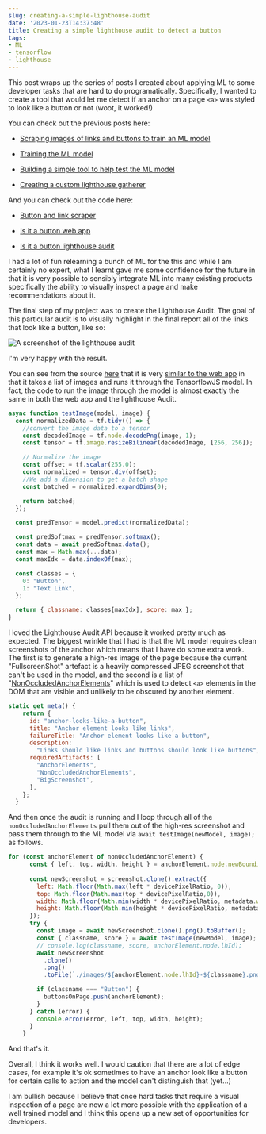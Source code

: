 ```yaml
---
slug: creating-a-simple-lighthouse-audit
date: '2023-01-23T14:37:48'
title: Creating a simple lighthouse audit to detect a button
tags:
- ML
- tensorflow
- lighthouse
---
```


This post wraps up the series of posts I created about applying ML to some developer tasks that are hard to do programatically. Specifically, I wanted to create a tool that would let me detect if an anchor on a page `<a>` was styled to look like a button or not (woot, it worked!)

You can check out the previous posts here:

*   [Scraping images of links and buttons to train an ML model](https://paul.kinlan.me/button-and-link-scraping-for-ml-training/)
    
*   [Training the ML model](https://paul.kinlan.me/training-the-button-detector-ml-model/)
    
*   [Building a simple tool to help test the ML model](https://paul.kinlan.me/ml-deno-fresh-tensorflow/)
    
*   [Creating a custom lighthouse gatherer](https://paul.kinlan.me/lighthouse-full-res-screenshot-gatherer/)
    

And you can check out the code here:

*   [Button and link scraper](https://github.com/PaulKinlan/button-and-link-scraper)
    
*   [Is it a button web app](https://github.com/PaulKinlan/is-it-a-button-web-app)
    
*   [Is it a button lighthouse audit](https://github.com/PaulKinlan/is-it-a-button-lighthouse-audit)
    

I had a lot of fun relearning a bunch of ML for the this and while I am certainly no expert, what I learnt gave me some confidence for the future in that it is very possible to sensibly integrate ML into many existing products specifically the ability to visually inspect a page and make recommendations about it.

The final step of my project was to create the Lighthouse Audit. The goal of this particular audit is to visually highlight in the final report all of the links that look like a button, like so:

![A screenshot of the lighthouse audit](/images/2023-01-23-audit-screenshot.png)

I'm very happy with the result.

You can see from the source [here](https://github.com/PaulKinlan/is-it-a-button-lighthouse-audit/blob/main/audit/anchor-looks-like-a-button.js) that it is very [similar to the web app](https://paul.kinlan.me/ml-deno-fresh-tensorflow/) in that it takes a list of images and runs it through the TensorflowJS model. In fact, the code to run the image through the model is almost exactly the same in both the web app and the lighthouse Audit.

```JavaScript
async function testImage(model, image) {
  const normalizedData = tf.tidy(() => {
    //convert the image data to a tensor
    const decodedImage = tf.node.decodePng(image, 1);
    const tensor = tf.image.resizeBilinear(decodedImage, [256, 256]);

    // Normalize the image
    const offset = tf.scalar(255.0);
    const normalized = tensor.div(offset);
    //We add a dimension to get a batch shape
    const batched = normalized.expandDims(0);

    return batched;
  });

  const predTensor = model.predict(normalizedData);

  const predSoftmax = predTensor.softmax();
  const data = await predSoftmax.data();
  const max = Math.max(...data);
  const maxIdx = data.indexOf(max);

  const classes = {
    0: "Button",
    1: "Text Link",
  };

  return { classname: classes[maxIdx], score: max };
}
```

I loved the Lighthouse Audit API because it worked pretty much as expected. The biggest wrinkle that I had is that the ML model requires clean screenshots of the anchor which means that I have do some extra work. The first is to generate a high-res image of the page because the current "FullscreenShot" artefact is a heavily compressed JPEG screenshot that can't be used in the model, and the second is a list of "[NonOccludedAnchorElements](https://paul.kinlan.me/ml-deno-fresh-tensorflow/)" which is used to detect `<a>` elements in the DOM that are visible and unlikely to be obscured by another element.

```JavaScript
static get meta() {
    return {
      id: "anchor-looks-like-a-button",
      title: "Anchor element looks like links",
      failureTitle: "Anchor element looks like a button",
      description:
        "Links should like links and buttons should look like buttons",
      requiredArtifacts: [
        "AnchorElements",
        "NonOccludedAnchorElements",
        "BigScreenshot",
      ],
    };
  }
```

And then once the audit is running and I loop through all of the `nonOccludedAnchorElements` pull them out of the high-res screenshot and pass them through to the ML model via `await testImage(newModel, image);` as follows.

```JavaScript
for (const anchorElement of nonOccludedAnchorElement) {
      const { left, top, width, height } = anchorElement.node.newBoundingRect;
     
      const newScreenshot = screenshot.clone().extract({
        left: Math.floor(Math.max(left * devicePixelRatio, 0)),
        top: Math.floor(Math.max(top * devicePixelRatio,0)),
        width: Math.floor(Math.min(width * devicePixelRatio, metadata.width)),
        height: Math.floor(Math.min(height * devicePixelRatio, metadata.height)),
      });
      try {
        const image = await newScreenshot.clone().png().toBuffer();
        const { classname, score } = await testImage(newModel, image);
        // console.log(classname, score, anchorElement.node.lhId);
        await newScreenshot
          .clone()
          .png()
          .toFile(`./images/${anchorElement.node.lhId}-${classname}.png`);

        if (classname === "Button") {
          buttonsOnPage.push(anchorElement);
        }
      } catch (error) {
        console.error(error, left, top, width, height);
      }
    }
```

And that's it.

Overall, I think it works well. I would caution that there are a lot of edge cases, for example it's ok sometimes to have an anchor look like a button for certain calls to action and the model can't distinguish that (yet...)

I am bullish because I believe that once hard tasks that require a visual inspection of a page are now a lot more possible with the application of a well trained model and I think this opens up a new set of opportunities for developers.
